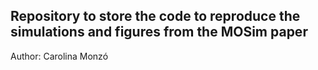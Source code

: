 ## Repository to store the code to reproduce the simulations and figures from the MOSim paper

Author: Carolina Monzó
